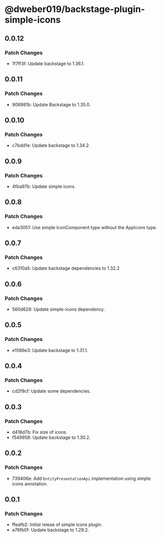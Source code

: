# @dweber019/backstage-plugin-simple-icons

## 0.0.12

### Patch Changes

- 1f7ff3f: Update backstage to 1.36.1.

## 0.0.11

### Patch Changes

- 908981b: Update Backstage to 1.35.0.

## 0.0.10

### Patch Changes

- c7bdd1e: Update backstage to 1.34.2.

## 0.0.9

### Patch Changes

- 4fba97b: Update simple icons.

## 0.0.8

### Patch Changes

- eda3051: Use simple IconComponent type without the AppIcons type.

## 0.0.7

### Patch Changes

- c6310a5: Update backstage dependencies to 1.32.2

## 0.0.6

### Patch Changes

- 560d626: Update simple-icons dependency.

## 0.0.5

### Patch Changes

- e1586e3: Update backstage to 1.31.1.

## 0.0.4

### Patch Changes

- cd2f9cf: Update some dependencies.

## 0.0.3

### Patch Changes

- d418d7b: Fix size of icons.
- f549958: Update backstage to 1.30.2.

## 0.0.2

### Patch Changes

- 739406e: Add `EntityPresentationApi` implementation using simple icons annotation.

## 0.0.1

### Patch Changes

- ffeafb2: Initial releae of simple icons plugin.
- a76fb0f: Update backstage to 1.29.2.
